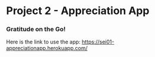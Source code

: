 # Project 2 - Appreciation App

### Gratitude on the Go!

Here is the link to use the app: https://sei01-appreciationapp.herokuapp.com/